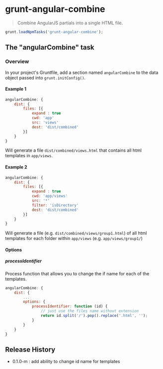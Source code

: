 # grunt-angular-combine

> Combine AngularJS partials into a single HTML file.

```js
grunt.loadNpmTasks('grunt-angular-combine');
```

## The "angularCombine" task

### Overview
In your project's Gruntfile, add a section named `angularCombine` to the data object passed into `grunt.initConfig()`.

#### Example 1

```js
angularCombine: {
    dist: {
        files: [{
            expand : true
            cwd: 'app'
            src: 'views'
            dest: 'dist/combined'
        }]
    }
}
```

Will generate a file `dist/combined/views.html` that contains all html templates in `app/views`.

#### Example 2


```js
angularCombine: {
    dist: {
        files: [{
            expand : true
            cwd: 'app/views'
            src: '*'
            filter: 'isDirectory'
            dest: 'dist/combined'
        }]
    }
}
```

Will generate a file (e.g. `dist/combined/views/group1.html`) of all html templates for each folder within `app/views` (e.g. `app/views/group1/`)


#### Options

##### processIdentifier

Process function that allows you to change the if name for each of the templates.

```js
angularCombine: {
    dist: {
        ...
        options: {
            processIdentifier: function (id) {
                // just use the files name without extension
                return id.split('/').pop().replace('.html', '');
            }
        }
    }
}
```

## Release History

- 0.1.0-m : add ability to change id name for templates
